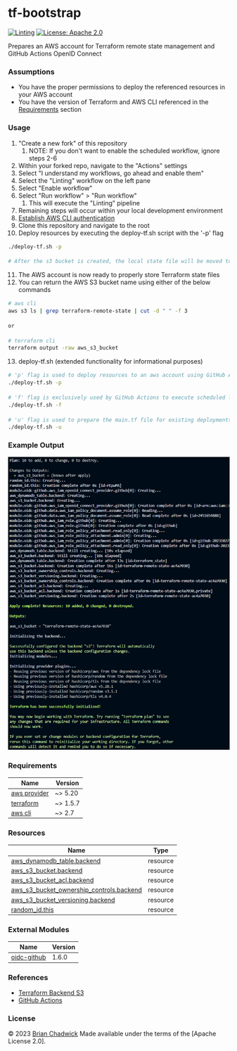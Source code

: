 # tf-bootstrap

[![Linting](https://github.com/chadwickcloudservices/tf-bootstrap/actions/workflows/linting.yml/badge.svg)](https://github.com/chadwickcloudservices/tf-bootstrap/actions/workflows/linting.yml)
[![License: Apache 2.0](https://img.shields.io/badge/License-Apache_2.0-purple.svg)](https://opensource.org/licenses/Apache-2.0)

Prepares an AWS account for Terraform remote state management and GitHub Actions OpenID Connect

### Assumptions

- You have the proper permissions to deploy the referenced resources in your AWS account
- You have the version of Terraform and AWS CLI referenced in the [Requirements](https://github.com/chadwickcloudservices/tf-bootstrap#requirements) section

### Usage

1. "Create a new fork" of this repository
   1. NOTE: If you don't want to enable the scheduled workflow, ignore steps 2-6
2. Within your forked repo, navigate to the "Actions" settings
3. Select "I understand my workflows, go ahead and enable them"
4. Select the "Linting" workflow on the left pane
5. Select "Enable workflow"
6. Select "Run workflow" > "Run workflow"
   1. This will execute the "Linting" pipeline
7. Remaining steps will occur within your local development environment
8. [Establish AWS CLI authentication]
9.  Clone this repository and navigate to the root
10. Deploy resources by executing the deploy-tf.sh script with the '-p' flag
```bash
./deploy-tf.sh -p

# After the s3 bucket is created, the local state file will be moved to the s3 bucket
```
11. The AWS account is now ready to properly store Terraform state files
12. You can return the AWS S3 bucket name using either of the below commands
```bash
# aws cli
aws s3 ls | grep terraform-remote-state | cut -d " " -f 3

or

# terraform cli
terraform output -raw aws_s3_bucket
```
13. deploy-tf.sh (extended functionality for informational purposes)
```bash
# 'p' flag is used to deploy resources to an aws account using GitHub Actions
./deploy-tf.sh -p

# 'f' flag is exclusively used by GitHub Actions to execute scheduled linting
./deploy-tf.sh -f

# 'u' flag is used to prepare the main.tf file for existing deployments
./deploy-tf.sh -u
```

### Example Output

![alt text](resources/tf-bootstrap.png)

### Requirements

| Name                                                                                     | Version  |
| -----------------------------------------------------------------------------------------|----------|
| [aws provider](https://registry.terraform.io/providers/hashicorp/aws/latest/docs)        | ~> 5.20  |
| [terraform](https://developer.hashicorp.com/terraform/downloads)                         | ~> 1.5.7 |
| [aws cli](https://docs.aws.amazon.com/cli/latest/userguide/getting-started-install.html) | ~> 2.7   |

### Resources

| Name                                                                                                                                                 | Type        |
| ---------------------------------------------------------------------------------------------------------------------------------------------------- | ----------- |
| [aws_dynamodb_table.backend](https://registry.terraform.io/providers/hashicorp/aws/latest/docs/resources/dynamodb_table)                             | resource    |
| [aws_s3_bucket.backend](https://registry.terraform.io/providers/hashicorp/aws/latest/docs/resources/s3_bucket)                                       | resource    |
| [aws_s3_bucket_acl.backend](https://registry.terraform.io/providers/hashicorp/aws/latest/docs/resources/s3_bucket_acl)                               | resource    |
| [aws_s3_bucket_ownership_controls.backend](https://registry.terraform.io/providers/hashicorp/aws/latest/docs/resources/s3_bucket_ownership_controls) | resource    |
| [aws_s3_bucket_versioning.backend](https://registry.terraform.io/providers/hashicorp/aws/latest/docs/resources/s3_bucket_versioning)                 | resource    |
| [random_id.this](https://registry.terraform.io/providers/hashicorp/random/latest/docs/resources/id)                                                  | resource    |

### External Modules

| Name | Version |
| ------------------------------------------------------------------------------------|-------|
| [oidc-github](https://registry.terraform.io/modules/unfunco/oidc-github/aws/latest) | 1.6.0 |

### References

 - [Terraform Backend S3]
 - [GitHub Actions]

### License

© 2023 [Brian Chadwick](https://github.com/chadwickcloudservices)
Made available under the terms of the [Apache License 2.0].

[terraform backend s3]: https://developer.hashicorp.com/terraform/language/v1.5.x/settings/backends/s3
[github actions]: https://docs.github.com/en/actions/quickstart
[Establish AWS CLI authentication]: https://docs.aws.amazon.com/cli/latest/userguide/cli-chap-authentication.html